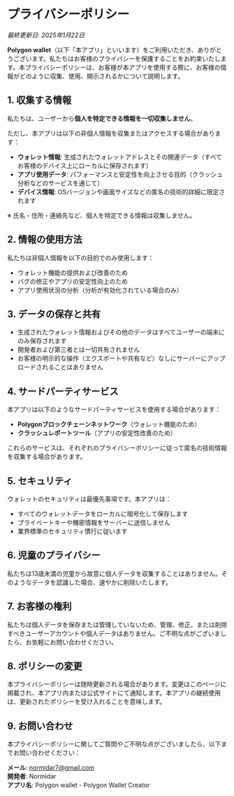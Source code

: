 # プライバシーポリシー

_最終更新日: 2025年1月22日_

**Polygon wallet**（以下「本アプリ」といいます）をご利用いただき、ありがとうございます。私たちはお客様のプライバシーを保護することをお約束いたします。本プライバシーポリシーは、お客様が本アプリを使用する際に、お客様の情報がどのように収集、使用、開示されるかについて説明します。

## 1. 収集する情報

私たちは、ユーザーから**個人を特定できる情報を一切収集しません**。

ただし、本アプリは以下の非個人情報を収集またはアクセスする場合があります：

- **ウォレット情報**: 生成されたウォレットアドレスとその関連データ（すべてお客様のデバイス上にローカルに保存されます）
- **アプリ使用データ**: パフォーマンスと安定性を向上させる目的（クラッシュ分析などのサービスを通じて）
- **デバイス情報**: OSバージョンや画面サイズなどの匿名の技術的詳細に限定されます

※ 氏名・住所・連絡先など、個人を特定できる情報は収集しません。

## 2. 情報の使用方法

私たちは非個人情報を以下の目的でのみ使用します：

- ウォレット機能の提供および改善のため
- バグの修正やアプリの安定性向上のため
- アプリ使用状況の分析（分析が有効化されている場合のみ）

## 3. データの保存と共有

- 生成されたウォレット情報およびその他のデータはすべてユーザーの端末にのみ保存されます
- 開発者および第三者とは一切共有されません
- お客様の明示的な操作（エクスポートや共有など）なしにサーバーにアップロードされることはありません

## 4. サードパーティサービス

本アプリは以下のようなサードパーティサービスを使用する場合があります：

- **Polygonブロックチェーンネットワーク**（ウォレット機能のため）
- **クラッシュレポートツール**（アプリの安定性改善のため）

これらのサービスは、それぞれのプライバシーポリシーに従って匿名の技術情報を収集する場合があります。

## 5. セキュリティ

ウォレットのセキュリティは最優先事項です。本アプリは：

- すべてのウォレットデータをローカルに暗号化して保存します
- プライベートキーや機密情報をサーバーに送信しません
- 業界標準のセキュリティ慣行に従います

## 6. 児童のプライバシー

私たちは13歳未満の児童から故意に個人データを収集することはありません。そのようなデータを認識した場合、速やかに削除いたします。

## 7. お客様の権利

私たちは個人データを保存または管理していないため、管理、修正、または削除すべきユーザーアカウントや個人データはありません。ご不明な点がございましたら、お気軽にお問い合わせください。

## 8. ポリシーの変更

本プライバシーポリシーは随時更新される場合があります。変更はこのページに掲載され、本アプリ内または公式サイトにて通知します。本アプリの継続使用は、更新されたポリシーを受け入れることを意味します。

## 9. お問い合わせ

本プライバシーポリシーに関してご質問やご不明な点がございましたら、以下までお問い合わせください：

**メール**: normidar7@gmail.com  
**開発者**: Normidar  
**アプリ名**: Polygon wallet - Polygon Wallet Creator
